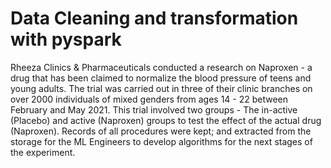 # Data Cleaning and transformation with pyspark

Rheeza Clinics & Pharmaceuticals conducted a research on
Naproxen - a drug that has been claimed to normalize the
blood pressure of teens and young adults.
The trial was carried out in three of their clinic branches on
over 2000 individuals of mixed genders from ages 14 - 22
between February and May 2021.
This trial involved two groups - The in-active (Placebo) and
active (Naproxen) groups to test the effect of the actual
drug (Naproxen).
Records of all procedures were kept; and extracted from
the storage for the ML Engineers to develop algorithms for
the next stages of the experiment.